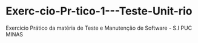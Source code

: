 # Exerc-cio-Pr-tico-1---Teste-Unit-rio
Exercício Prático da matéria de Teste e Manutenção de Software - S.I PUC MINAS
